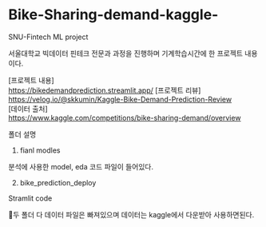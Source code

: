 # Bike-Sharing-demand-kaggle-
SNU-Fintech ML project

서울대학교 빅데이터 핀테크 전문과 과정을 진행하며 기계학습시간에 한 프로젝트 내용이다.  

[프로젝트 내용]  
https://bikedemandprediction.streamlit.app/
[프로젝트 리뷰]  
https://velog.io/@skkumin/Kaggle-Bike-Demand-Prediction-Review  
[데이터 출처]  
https://www.kaggle.com/competitions/bike-sharing-demand/overview  

폴더 설명  

1. fianl modles 

분석에 사용한 model, eda 코드 파일이 들어있다.  

2. bike_prediction_deploy  

Stramlit code    

🚨두 폴더 다 데이터 파일은 빠져있으며 데이터는 kaggle에서 다운받아 사용하면된다.  

 
 

